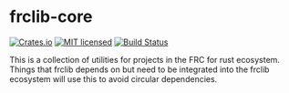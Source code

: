 # frclib-core

[![Crates.io][crates-badge]][crates-url]
[![MIT licensed][mit-badge]][mit-url]
[![Build Status][actions-badge]][actions-url]

[crates-badge]: https://img.shields.io/crates/v/frclib-core.svg
[crates-url]: https://crates.io/crates/frclib-core
[mit-badge]: https://img.shields.io/badge/license-MIT-blue.svg
[mit-url]: LICENSE
[actions-badge]: https://github.com/oh-yes-0-fps/frclib-core/actions/workflows/ci.yml/badge.svg?branch=main
[actions-url]: https://github.com/oh-yes-0-fps/frclib-core/actions

This is a collection of utilities for projects in the FRC for rust ecosystem.
Things that frclib depends on but need to be integrated into the frclib ecosystem will use this to avoid circular dependencies.
